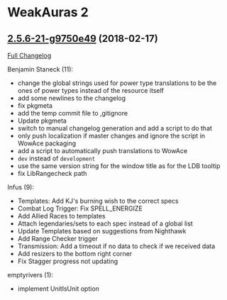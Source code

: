 # WeakAuras 2

## [2.5.6-21-g9750e49](https://github.com/WeakAuras/WeakAuras2/tree/9750e49d667044b512281e236752b0d0a03bb1ae) (2018-02-17)

[Full Changelog](https://github.com/WeakAuras/WeakAuras2/compare/2.5.6...9750e49d667044b512281e236752b0d0a03bb1ae)

Benjamin Staneck (11):

- change the global strings used for power type translations to be the ones of power types instead of the resource itself
- add some newlines to the changelog
- fix pkgmeta
- add the temp commit file to ,gitignore
- Update pkgmeta
- switch to manual changelog generation and add a script to do that
- only push localization if master changes and ignore the script in WowAce packaging
- add a script to automatically push translations to WowAce
- `dev` instead of `development`
- use the same version string for the window title as for the LDB tooltip
- fix LibRangecheck path

Infus (9):

- Templates: Add KJ's burning wish to the correct specs
- Combat Log Trigger: Fix SPELL_ENERGIZE
- Add Allied Races to templates
- Attach legendaries/sets to each spec instead of a global list
- Update Templates based on suggestions from Nighthawk
- Add Range Checker trigger
- Transmission: Add a timeout if no data to check if we received data
- Add resizers to the bottom right corner
- Fix Stagger progress not updating

emptyrivers (1):

- implement UnitIsUnit option

